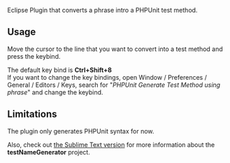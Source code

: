 Eclipse Plugin that converts a phrase intro a PHPUnit test method.<br/>

Usage
----
Move the cursor to the line that you want to convert into a test method and press the keybind.

The default key bind is **Ctrl+Shift+8**<br/>
If you want to change the key bindings, open Window / Preferences / General / Editors / Keys, search for "*PHPUnit Generate Test Method using phrase*" and change the keybind.

Limitations
----
The plugin only generates PHPUnit syntax for now.

Also, check out [the Sublime Text version](https://github.com/bogdananton/Sublime-testNameGenerator) for more information about the **testNameGenerator** project.

